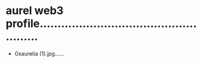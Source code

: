 # aurel web3 profile.....................................................
- 0xaurelia (1).jpg......
